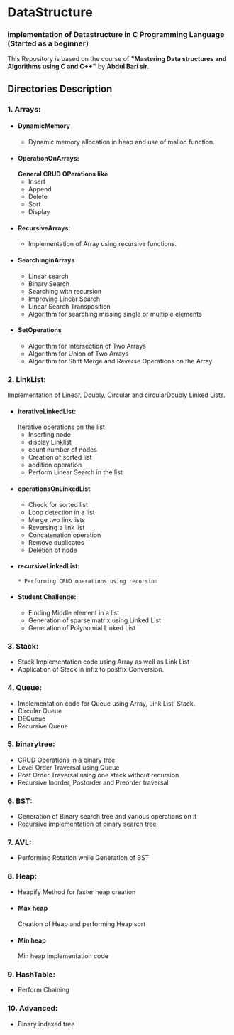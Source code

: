 # DataStructure
### implementation of Datastructure in C Programming Language (Started as a beginner)
This Repository is based on the course of **"Mastering Data structures and Algorithms using C and C++"** by **Abdul Bari sir**.  
## Directories Description
### 1. Arrays:
  * #### DynamicMemory
    * Dynamic memory allocation in heap and use of malloc function.
  * #### OperationOnArrays: 
    **General CRUD OPerations like**
      * Insert
      * Append
      * Delete
      * Sort 
      * Display
  * #### RecursiveArrays:
    * Implementation of Array using recursive functions.
  * #### SearchinginArrays
      * Linear search
      * Binary Search
      * Searching with recursion
      * Improving Linear Search
      * Linear Search Transposition
      * Algorithm for searching missing single or multiple elements
  * #### SetOperations
      * Algorithm for Intersection of Two Arrays
      * Algorithm for Union of Two Arrays
      * Algorithm for Shift Merge and Reverse Operations on the Array
### 2. LinkList:
   Implementation of Linear, Doubly, Circular and circularDoubly Linked Lists.
   * #### iterativeLinkedList:
      Iterative operations on the list
        * Inserting node
        * display Linklist
        * count number of nodes
        * Creation of sorted list
        * addition operation
        * Perform Linear Search in the list
   * #### operationsOnLinkedList
        * Check for sorted list
        * Loop detection in a list
        * Merge two link lists
        * Reversing a link list
        * Concatenation operation
        * Remove duplicates
        * Deletion of node
  * #### recursiveLinkedList:
        * Performing CRUD operations using recursion
  * #### Student Challenge:
       * Finding Middle element in a list
       * Generation of sparse matrix using Linked List
       * Generation of Polynomial Linked List        
### 3. Stack:
  * Stack Implementation code using Array as well as Link List
  * Application of Stack in infix to postfix Conversion.
### 4. Queue:
  * Implementation code for Queue using Array, Link List, Stack.
  * Circular Queue
  * DEQueue
  * Recursive Queue
### 5. binarytree:
  * CRUD Operations in a binary tree
  * Level Order Traversal using Queue
  * Post Order Traversal using one stack without recursion
  * Recursive Inorder, Postorder and Preorder traversal
### 6. BST:
  * Generation of Binary search tree and various operations on it
  * Recursive implementation of binary search tree
### 7. AVL:
  * Performing Rotation while Generation of BST
### 8. Heap:
* Heapify Method for faster heap creation
* #### Max heap
  Creation of Heap and performing Heap sort
* #### Min heap
  Min heap implementation code
### 9. HashTable:
  * Perform Chaining
### 10. Advanced:
  * Binary indexed tree

